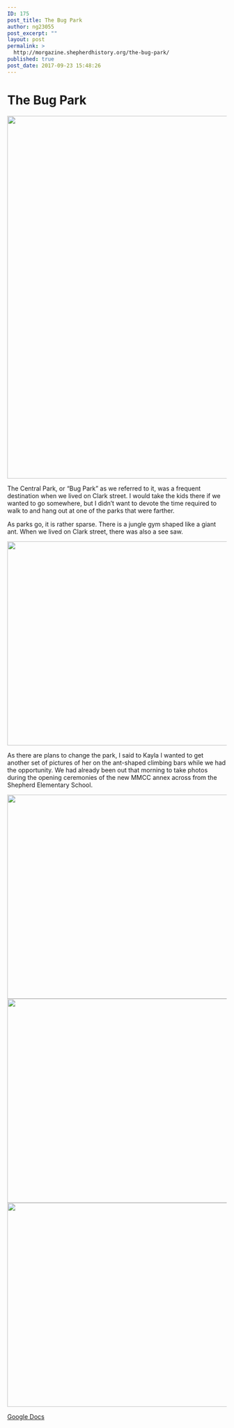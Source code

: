 ```yaml
---
ID: 175
post_title: The Bug Park
author: ng23055
post_excerpt: ""
layout: post
permalink: >
  http://morgazine.shepherdhistory.org/the-bug-park/
published: true
post_date: 2017-09-23 15:48:26
---
```

<h1>The Bug Park</h1>
<img title="" src="http://morgazine.shepherdhistory.org/wp-content/uploads/2017/09/null-1.jpeg" alt="" width="624" height="832" />

The Central Park, or “Bug Park” as we referred to it, was a frequent destination when we lived on Clark street. I would take the kids there if we wanted to go somewhere, but I didn’t want to devote the time required to walk to and hang out at one of the parks that were farther.

As parks go, it is rather sparse. There is a jungle gym shaped like a giant ant. When we lived on Clark street, there was also a see saw.

<img title="" src="http://morgazine.shepherdhistory.org/wp-content/uploads/2017/09/null-2.jpeg" alt="" width="624" height="468" />

As there are plans to change the park, I said to Kayla I wanted to get another set of pictures of her on the ant-shaped climbing bars while we had the opportunity. We had already been out that morning to take photos during the opening ceremonies of the new MMCC annex across from the Shepherd Elementary School.

<img title="" src="http://morgazine.shepherdhistory.org/wp-content/uploads/2017/09/null-4.jpeg" alt="" width="624" height="468" />

<img title="" src="http://morgazine.shepherdhistory.org/wp-content/uploads/2017/09/null-5.jpeg" alt="" width="624" height="468" />

<img title="" src="http://morgazine.shepherdhistory.org/wp-content/uploads/2017/09/null-7.jpeg" alt="" width="624" height="468" />

<a href="https://docs.google.com/document/d/1nwZ1w2SkwJBNLTcjyviY0EvBWb8sG5AKO0DfSym8K4s/edit?usp=sharing">Google Docs</a>